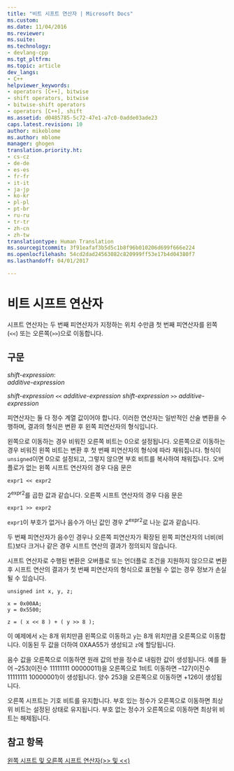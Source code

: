 ```yaml
---
title: "비트 시프트 연산자 | Microsoft Docs"
ms.custom: 
ms.date: 11/04/2016
ms.reviewer: 
ms.suite: 
ms.technology:
- devlang-cpp
ms.tgt_pltfrm: 
ms.topic: article
dev_langs:
- C++
helpviewer_keywords:
- operators [C++], bitwise
- shift operators, bitwise
- bitwise-shift operators
- operators [C++], shift
ms.assetid: d0485785-5c72-47e1-a7c0-0adde03ade23
caps.latest.revision: 10
author: mikeblome
ms.author: mblome
manager: ghogen
translation.priority.ht:
- cs-cz
- de-de
- es-es
- fr-fr
- it-it
- ja-jp
- ko-kr
- pl-pl
- pt-br
- ru-ru
- tr-tr
- zh-cn
- zh-tw
translationtype: Human Translation
ms.sourcegitcommit: 3f91eafaf3b5d5c1b8f96b010206d699f666e224
ms.openlocfilehash: 54cd2dad24563082c820999ff53e17b4d04380f7
ms.lasthandoff: 04/01/2017

---
```

# <a name="bitwise-shift-operators"></a>비트 시프트 연산자
시프트 연산자는 두 번째 피연산자가 지정하는 위치 수만큼 첫 번째 피연산자를 왼쪽(`<<`) 또는 오른쪽(`>>`)으로 이동합니다.  
  
## <a name="syntax"></a>구문  
 *shift-expression*:  
 *additive-expression*  
  
 *shift-expression*  `<<`  *additive-expression shift-expression*  `>>`  *additive-expression*  
  
 피연산자는 둘 다 정수 계열 값이어야 합니다. 이러한 연산자는 일반적인 산술 변환을 수행하며, 결과의 형식은 변환 후 왼쪽 피연산자의 형식입니다.  
  
 왼쪽으로 이동하는 경우 비워진 오른쪽 비트는 0으로 설정됩니다. 오른쪽으로 이동하는 경우 비워진 왼쪽 비트는 변환 후 첫 번째 피연산자의 형식에 따라 채워집니다. 형식이 `unsigned`이면 0으로 설정되고, 그렇지 않으면 부호 비트를 복사하여 채워집니다. 오버플로가 없는 왼쪽 시프트 연산자의 경우 다음 문은  
  
```  
expr1 << expr2   
```  
  
 2<sup>expr2</sup>를 곱한 값과 같습니다. 오른쪽 시프트 연산자의 경우 다음 문은  
  
```  
expr1 >> expr2   
```  
  
 `expr1`이 부호가 없거나 음수가 아닌 값인 경우 2<sup>expr2</sup>로 나눈 값과 같습니다.  
  
 두 번째 피연산자가 음수인 경우나 오른쪽 피연산자가 확장된 왼쪽 피연산자의 너비(비트)보다 크거나 같은 경우 시프트 연산의 결과가 정의되지 않습니다.  
  
 시프트 연산자로 수행된 변환은 오버플로 또는 언더플로 조건을 지원하지 않으므로 변환 후 시프트 연산의 결과가 첫 번째 피연산자의 형식으로 표현될 수 없는 경우 정보가 손실될 수 있습니다.  
  
```  
unsigned int x, y, z;  
  
x = 0x00AA;  
y = 0x5500;  
  
z = ( x << 8 ) + ( y >> 8 );  
```  
  
 이 예제에서 `x`는 8개 위치만큼 왼쪽으로 이동하고 `y`는 8개 위치만큼 오른쪽으로 이동합니다. 이동된 두 값을 더하여 0XAA55가 생성되고 `z`에 할당됩니다.  
  
 음수 값을 오른쪽으로 이동하면 원래 값의 반을 정수로 내림한 값이 생성됩니다. 예를 들어 –253(이진수 11111111 00000011)을 오른쪽으로 1비트 이동하면 –127(이진수 11111111 10000001)이 생성됩니다. 양수 253을 오른쪽으로 이동하면 +126이 생성됩니다.  
  
 오른쪽 시프트는 기호 비트를 유지합니다. 부호 있는 정수가 오른쪽으로 이동하면 최상위 비트는 설정된 상태로 유지됩니다. 부호 없는 정수가 오른쪽으로 이동하면 최상위 비트는 해제됩니다.  
  
## <a name="see-also"></a>참고 항목  
 [왼쪽 시프트 및 오른쪽 시프트 연산자(>> 및 <<)](../cpp/left-shift-and-right-shift-operators-input-and-output.md)
